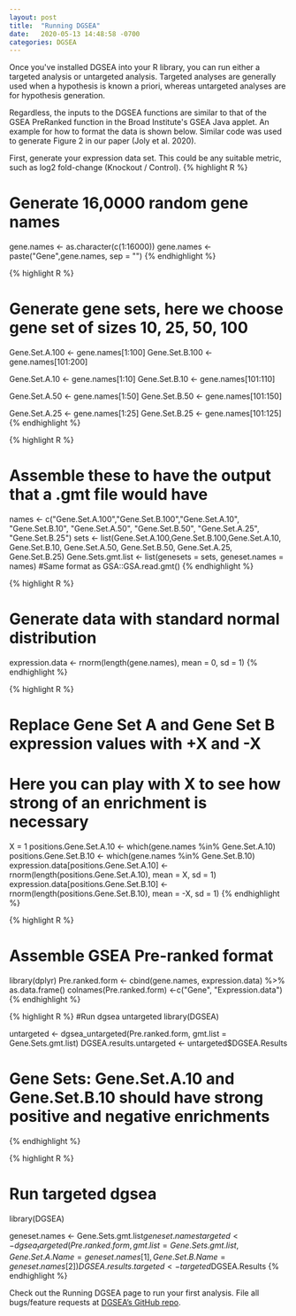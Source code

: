 ```yaml
---
layout: post
title:  "Running DGSEA"
date:   2020-05-13 14:48:58 -0700
categories: DGSEA
---
```


Once you've installed DGSEA into your R library, you can run either a targeted analysis or untargeted analysis. Targeted analyses are generally used when a hypothesis is known a priori, whereas untargeted analyses are for hypothesis generation.

Regardless, the inputs to the DGSEA functions are similar to that of the GSEA PreRanked function in the Broad Institute's GSEA Java applet. An example for how to format the data is shown below. Similar code was used to generate Figure 2 in our paper (Joly et al. 2020). 

First, generate your expression data set. This could be any suitable metric, such as log2 fold-change (Knockout / Control).
{% highlight R %}
# Generate 16,0000 random gene names
gene.names <- as.character(c(1:16000))
gene.names <- paste("Gene",gene.names, sep = "")
{% endhighlight %}

{% highlight R %}
# Generate gene sets, here we choose gene set of sizes 10, 25, 50, 100
Gene.Set.A.100 <- gene.names[1:100]
Gene.Set.B.100 <- gene.names[101:200]

Gene.Set.A.10 <- gene.names[1:10]
Gene.Set.B.10 <- gene.names[101:110]

Gene.Set.A.50 <- gene.names[1:50]
Gene.Set.B.50 <- gene.names[101:150]

Gene.Set.A.25 <- gene.names[1:25]
Gene.Set.B.25 <- gene.names[101:125]
{% endhighlight %}

{% highlight R %}
# Assemble these to have the output that a .gmt file would have
names <- c("Gene.Set.A.100","Gene.Set.B.100","Gene.Set.A.10", "Gene.Set.B.10",
           "Gene.Set.A.50", "Gene.Set.B.50", "Gene.Set.A.25", "Gene.Set.B.25")
sets <- list(Gene.Set.A.100,Gene.Set.B.100,Gene.Set.A.10, Gene.Set.B.10,
             Gene.Set.A.50, Gene.Set.B.50, Gene.Set.A.25, Gene.Set.B.25)
Gene.Sets.gmt.list <- list(genesets = sets, geneset.names = names) #Same format as GSA::GSA.read.gmt()
{% endhighlight %}

{% highlight R %}
# Generate data with standard normal distribution
expression.data <- rnorm(length(gene.names), mean = 0, sd = 1)
{% endhighlight %}

{% highlight R %}
# Replace Gene Set A and Gene Set B expression values with +X and -X
# Here you can play with X to see how strong of an enrichment is necessary
X = 1
positions.Gene.Set.A.10 <- which(gene.names %in% Gene.Set.A.10)
positions.Gene.Set.B.10 <- which(gene.names %in% Gene.Set.B.10)
expression.data[positions.Gene.Set.A.10] <- rnorm(length(positions.Gene.Set.A.10), mean = X, sd = 1)
expression.data[positions.Gene.Set.B.10] <- rnorm(length(positions.Gene.Set.B.10), mean = -X, sd = 1)
{% endhighlight %}

{% highlight R %}
# Assemble GSEA Pre-ranked format
library(dplyr)
Pre.ranked.form <- cbind(gene.names, expression.data) %>% as.data.frame()
colnames(Pre.ranked.form) <-c("Gene", "Expression.data")
{% endhighlight %}

{% highlight R %}
#Run dgsea untargeted
library(DGSEA)

untargeted <- dgsea_untargeted(Pre.ranked.form, gmt.list = Gene.Sets.gmt.list)
DGSEA.results.untargeted <- untargeted$DGSEA.Results
# Gene Sets: Gene.Set.A.10 and Gene.Set.B.10 should have strong positive and negative enrichments
{% endhighlight %}

{% highlight R %}
# Run targeted dgsea

library(DGSEA)

geneset.names <- Gene.Sets.gmt.list$geneset.names
targeted <- dgsea_targeted(Pre.ranked.form, gmt.list = Gene.Sets.gmt.list,
                           Gene.Set.A.Name = geneset.names[1], Gene.Set.B.Name = geneset.names[2])
DGSEA.results.targeted <- targeted$DGSEA.Results
{% endhighlight %}


Check out the Running DGSEA page to run your first analysis. File all bugs/feature requests at [DGSEA’s GitHub repo][DGSEA-gh].

[jekyll-docs]: https://jekyllrb.com/docs/home
[DGSEA-gh]:   https://github.com/JamesJoly/DGSEA

